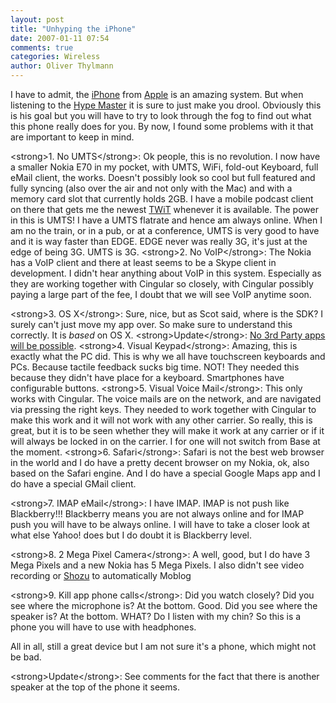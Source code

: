 ```yaml
---
layout: post
title: "Unhyping the iPhone"
date: 2007-01-11 07:54
comments: true
categories: Wireless
author: Oliver Thylmann
---
```







I have to admit, the [iPhone](http://apple.com/iphone/) from [Apple](http://apple.com/) is an amazing system. But when listening to the [Hype Master](http://en.wikipedia.org/wiki/Steve_Jobs) it is sure to just make you drool. Obviously this is his goal but you will have to try to look through the fog to find out what this phone really does for you. By now, I found some problems with it that are important to keep in mind.

&lt;strong&gt;1. No UMTS&lt;/strong&gt;: Ok people, this is no revolution. I now have a smaller Nokia E70 in my pocket, with UMTS, WiFi, fold-out Keyboard, full eMail client, the works. Doesn't possibly look so cool but full featured and fully syncing (also over the air and not only with the Mac) and with a memory card slot that currently holds  2GB. I have a mobile podcast client on there that gets me the newest [TWiT](http://twit.tv) whenever it is available. The power in this is UMTS! I have a UMTS flatrate and hence am always online. When I am no the train, or in a pub, or at a conference, UMTS is very good to have and it is way faster than EDGE. EDGE never was really 3G, it's just at the edge of being 3G. UMTS is 3G.
&lt;strong&gt;2. No VoIP&lt;/strong&gt;: The Nokia has a VoIP client and there at least seems to be a Skype client in development. I didn't hear anything about VoIP in this system. Especially as they are working together with Cingular so closely, with Cingular possibly paying a large part of the fee, I doubt that we will see VoIP anytime soon.

&lt;strong&gt;3. OS X&lt;/strong&gt;: Sure, nice, but as Scot said, where is the SDK? I surely can't just move my app over. So make sure to understand this correctly. It is _based_ on OS X. &lt;strong&gt;Update&lt;/strong&gt;: [No 3rd Party apps will be possible](http://www.tuaw.com/2007/01/10/apple-vps-confirm-no-3rd-party-iphone-apps/).
&lt;strong&gt;4. Visual Keypad&lt;/strong&gt;: Amazing, this is exactly what the PC did. This is why we all have touchscreen keyboards and PCs. Because tactile feedback sucks big time. NOT! They needed this because they didn't have place for a keyboard. Smartphones have configurable buttons.
&lt;strong&gt;5. Visual Voice Mail&lt;/strong&gt;: This only works with Cingular. The voice mails are on the network, and are navigated via pressing the right keys. They needed to work together with Cingular to make this work and it will not work with any other carrier. So really, this is great, but it is to be seen whether they will make it work at any carrier or if it will always be locked in on the carrier. I for one will not switch from Base at the moment.
&lt;strong&gt;6. Safari&lt;/strong&gt;: Safari is not the best web browser in the world and I do have a pretty decent browser on my Nokia, ok, also based on the Safari engine. And I do have a special Google Maps app and I do have a special GMail client.

&lt;strong&gt;7. IMAP eMail&lt;/strong&gt;: I have IMAP. IMAP is not push like Blackberry!!! Blackberry means you are not always online and for IMAP push you will have to be always online. I will have to take a closer look at what else Yahoo! does but I do doubt it is Blackberry level.

&lt;strong&gt;8. 2 Mega Pixel Camera&lt;/strong&gt;: A well, good, but I do have 3 Mega Pixels and a new Nokia has 5 Mega Pixels. I also didn't see video recording or [Shozu](http://shozu.com/) to automatically Moblog

&lt;strong&gt;9. Kill app phone calls&lt;/strong&gt;: Did you watch closely? Did you see where the microphone is? At the bottom. Good. Did you see where the speaker is? At the bottom. WHAT? Do I listen with my chin? So this is a phone you will have to use with headphones.

All in all, still a great device but I am not sure it's a phone, which might not be bad.

&lt;strong&gt;Update&lt;/strong&gt;: See comments for the fact that there is another speaker at the top of the phone it seems.


